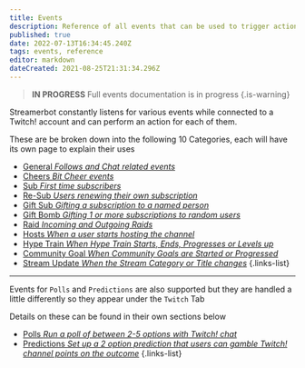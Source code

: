 ```yaml
---
title: Events
description: Reference of all events that can be used to trigger actions in Streamer.bot
published: true
date: 2022-07-13T16:34:45.240Z
tags: events, reference
editor: markdown
dateCreated: 2021-08-25T21:31:34.296Z
---
```


> **IN PROGRESS**
> Full events documentation is in progress
{.is-warning}


Streamerbot constantly listens for various events while connected to a Twitch! account and can perform an action for each of them. 

These are be broken down into the following 10 Categories, each will have its own page to explain their uses 

* [General *Follows and Chat related events*](/Events/General)
* [Cheers *Bit Cheer events*](/Events/Cheers)
* [Sub *First time subscribers*](/Events/Sub)
* [Re-Sub *Users renewing their own subscription*](/Events/Resub)
* [Gift Sub *Gifting a subscription to a named person*](/Events/Gift-Sub)
* [Gift Bomb *Gifting 1 or more subscriptions to random users*](/Events/Gift-Bomb)
* [Raid *Incoming and Outgoing Raids*](/Events/Raid)
* [Hosts *When a user starts hosting the channel*](/en/Events/hosts)
* [Hype Train *When Hype Train Starts, Ends, Progresses or Levels up*](/Events/Hype-Train)
* [Community Goal *When Community Goals are Started or Progressed*](/Events/Community-Goal)
* [Stream Update *When the Stream Category or Title changes*](/Events/Stream-Update)
{.links-list}

***
Events for `Polls` and `Predictions` are also supported but they are handled a little differently so they appear under the `Twitch` Tab

Details on these can be found in their own sections below

* [Polls *Run a poll of between 2-5 options with Twitch! chat*](/Twitch/Polls)
* [Predictions *Set up a 2 option prediction that users can gamble Twitch! channel points on the outcome*](/Twitch/Predictions) 
{.links-list}


